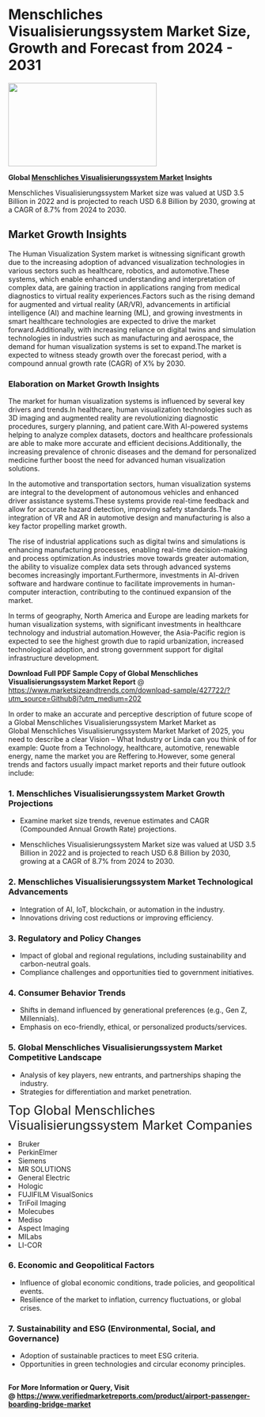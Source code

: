 <H1>Menschliches Visualisierungssystem Market Size, Growth and Forecast from 2024 - 2031</H1><img class="aligncenter size-medium wp-image-584254" src="https://thirdeyenews.in/wp-content/uploads/2024/09/Global-Market-Research-300x168.jpeg" alt="" width="300" height="168" /><p><strong>Global&nbsp;<a href="https://www.marketsizeandtrends.com/download-sample/427722/?utm_source=Github8j?utm_medium=202">Menschliches Visualisierungssystem Market</a> Insights</strong></p><p>Menschliches Visualisierungssystem Market size was valued at USD 3.5 Billion in 2022 and is projected to reach USD 6.8 Billion by 2030, growing at a CAGR of 8.7% from 2024 to 2030.</p><p><h2>Market Growth Insights</h2> <p>The Human Visualization System market is witnessing significant growth due to the increasing adoption of advanced visualization technologies in various sectors such as healthcare, robotics, and automotive.These systems, which enable enhanced understanding and interpretation of complex data, are gaining traction in applications ranging from medical diagnostics to virtual reality experiences.Factors such as the rising demand for augmented and virtual reality (AR/VR), advancements in artificial intelligence (AI) and machine learning (ML), and growing investments in smart healthcare technologies are expected to drive the market forward.Additionally, with increasing reliance on digital twins and simulation technologies in industries such as manufacturing and aerospace, the demand for human visualization systems is set to expand.The market is expected to witness steady growth over the forecast period, with a compound annual growth rate (CAGR) of X% by 2030.</p> <h3>Elaboration on Market Growth Insights</h3> <p>The market for human visualization systems is influenced by several key drivers and trends.In healthcare, human visualization technologies such as 3D imaging and augmented reality are revolutionizing diagnostic procedures, surgery planning, and patient care.With AI-powered systems helping to analyze complex datasets, doctors and healthcare professionals are able to make more accurate and efficient decisions.Additionally, the increasing prevalence of chronic diseases and the demand for personalized medicine further boost the need for advanced human visualization solutions.</p> <p>In the automotive and transportation sectors, human visualization systems are integral to the development of autonomous vehicles and enhanced driver assistance systems.These systems provide real-time feedback and allow for accurate hazard detection, improving safety standards.The integration of VR and AR in automotive design and manufacturing is also a key factor propelling market growth.</p> <p>The rise of industrial applications such as digital twins and simulations is enhancing manufacturing processes, enabling real-time decision-making and process optimization.As industries move towards greater automation, the ability to visualize complex data sets through advanced systems becomes increasingly important.Furthermore, investments in AI-driven software and hardware continue to facilitate improvements in human-computer interaction, contributing to the continued expansion of the market.</p> <p>In terms of geography, North America and Europe are leading markets for human visualization systems, with significant investments in healthcare technology and industrial automation.However, the Asia-Pacific region is expected to see the highest growth due to rapid urbanization, increased technological adoption, and strong government support for digital infrastructure development.</p> <p><span class=""><strong>Download Full PDF Sample Copy of Global Menschliches Visualisierungssystem Market Report</strong> @ <a href="https://www.marketsizeandtrends.com/download-sample/427722/?utm_source=Github8j?utm_medium=202" target="_blank">https://www.marketsizeandtrends.com/download-sample/427722/?utm_source=Github8j?utm_medium=202</a></span></p><p>In order to make an accurate and perceptive description of future scope of a Global&nbsp;Menschliches Visualisierungssystem Market Market as Global&nbsp;Menschliches Visualisierungssystem Market Market of 2025, you need to describe a clear Vision &ndash; What Industry or Linda can you think of for example: Quote from a Technology, healthcare, automotive, renewable energy, name the market you are Reffering to.However, some general trends and factors usually impact market reports and their future outlook include:</p><h3>1.&nbsp;<strong>Menschliches Visualisierungssystem Market Growth Projections</strong></h3><ul><li>Examine market size trends, revenue estimates and CAGR (Compounded Annual Growth Rate) projections.</li><li><p>Menschliches Visualisierungssystem Market size was valued at USD 3.5 Billion in 2022 and is projected to reach USD 6.8 Billion by 2030, growing at a CAGR of 8.7% from 2024 to 2030.</p></li></ul><h3>2.&nbsp;<strong>Menschliches Visualisierungssystem Market Technological Advancements</strong></h3><ul><li>Integration of AI, IoT, blockchain, or automation in the industry.</li><li>Innovations driving cost reductions or improving efficiency.</li></ul><h3>3.&nbsp;<strong>Regulatory and Policy Changes</strong></h3><ul><li>Impact of global and regional regulations, including sustainability and carbon-neutral goals.</li><li>Compliance challenges and opportunities tied to government initiatives.</li></ul><h3>4.&nbsp;<strong>Consumer Behavior Trends</strong></h3><ul><li>Shifts in demand influenced by generational preferences (e.g., Gen Z, Millennials).</li><li>Emphasis on eco-friendly, ethical, or personalized products/services.</li></ul><h3>5.&nbsp;<strong>Global Menschliches Visualisierungssystem Market Competitive Landscape</strong></h3><ul><li>Analysis of key players, new entrants, and partnerships shaping the industry.</li><li>Strategies for differentiation and market penetration.</li></ul><p data-pm-slice="1 1 []"><span style="color: inherit; font-family: inherit; font-size: 25px;">Top Global Menschliches Visualisierungssystem Market Companies</span></p><div class="" data-test-id=""><p><li>Bruker</li><li> PerkinElmer</li><li> Siemens</li><li> MR SOLUTIONS</li><li> General Electric</li><li> Hologic</li><li> FUJIFILM VisualSonics</li><li> TriFoil Imaging</li><li> Molecubes</li><li> Mediso</li><li> Aspect Imaging</li><li> MILabs</li><li> LI-COR</li></p></div><h3>6.&nbsp;<strong>Economic and Geopolitical Factors</strong></h3><ul><li>Influence of global economic conditions, trade policies, and geopolitical events.</li><li>Resilience of the market to inflation, currency fluctuations, or global crises.</li></ul><h3>7.&nbsp;<strong>Sustainability and ESG (Environmental, Social, and Governance)</strong></h3><ul><li>Adoption of sustainable practices to meet ESG criteria.</li><li>Opportunities in green technologies and circular economy principles.</li></ul><h2><strong style="font-size: 14px;">For More Information or Query, Visit @&nbsp;</strong><a style="background-color: #ffffff; font-size: 14px;" href="https://www.marketsizeandtrends.com/report/menschliches-visualisierungssystem-market/" target="_blank">https://www.verifiedmarketreports.com/product/airport-passenger-boarding-bridge-market</a></h2>